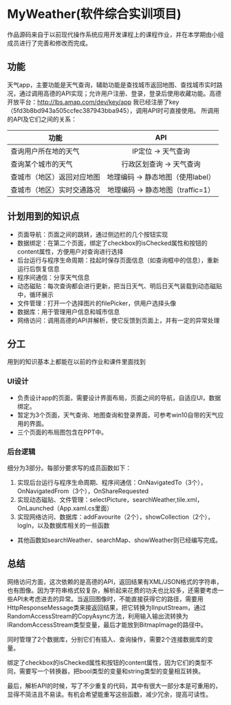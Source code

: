 # MyWeather(软件综合实训项目)
 
作品源码来自于以前现代操作系统应用开发课程上的课程作业，并在本学期由小组成员进行了完善和修改而完成。

## 功能
天气app，主要功能是天气查询，辅助功能是查找城市返回地图、查找城市实时路况，通过调用高德的API实现；允许用户注册、登录，登录后使用收藏功能。高德开放平台：http://lbs.amap.com/dev/key/app  我已经注册了key（5fd3b8bd943a505ccfec387943bba945），调用API时可直接使用。
所调用的API及它们之间的关系：

| 功能 | API |
| ---  | :---: |
| 查询用户所在地的天气  | IP定位 → 天气查询 |
| 查询某个城市的天气 | 行政区划查询 → 天气查询 |
| 查城市（地区）返回对应地图 | 地理编码 → 静态地图（使用label） |
| 查城市（地区）实时交通路况 | 地理编码 → 静态地图（traffic=1） |


## 计划用到的知识点
* 页面导航：页面之间的跳转，通过侧边栏的几个按钮实现
* 数据绑定：在第二个页面，绑定了checkbox的isChecked属性和按钮的content属性，方便用户对查询进行选择
* 后台运行与程序生命周期：挂起时保存页面信息（如查询框中的信息），重新运行后恢复信息
* 程序间通信：分享天气信息
* 动态磁贴：每次查询都会进行更新，把当日天气、明后日天气装载到动态磁贴中，循环展示
* 文件管理：打开一个选择图片的filePicker，供用户选择头像
* 数据库：用于管理用户信息和城市信息
* 网络访问：调用高德的API并解析，使它反馈到页面上，并有一定的异常处理


## 分工
用到的知识基本上都能在以前的作业和课件里面找到
### UI设计
* 负责设计app的页面，需要设计界面布局，页面之间的导航，自适应UI，数据绑定。
* 暂定为3个页面，天气查询、地图查询和登录界面，可参考win10自带的天气应用的界面。
* 三个页面的布局图包含在PPT中。
### 后台逻辑
细分为3部分。每部分要求写的成员函数如下：
1. 实现后台运行与程序生命周期、程序间通信：OnNavigatedTo（3个），OnNavigatedFrom（3个），OnShareRequested
2. 实现动态磁贴、文件管理：selectPicture，searchWeather,tile.xml，OnLaunched（App.xaml.cs里面）
3. 实现网络访问、数据库：addFavourite（2个），showCollection（2个），logIn，以及数据库相关的一些函数
* 其他函数如searchWeather、searchMap、showWeather则已经编写完成。
## 总结
网络访问方面，这次依赖的是高德的API，返回结果有XML/JSON格式的字符串，也有图像。因为字符串格式较复杂，解析起来花费的功夫也比较多，还需要考虑一些API未考虑进去的异常。当返回图像时，不能直接获得它的路径，需要用HttpResponseMessage类来接返回结果，把它转换为IInputStream，通过RandomAccessStream的CopyAsync方法，利用输入输出流转换为IRandomAccessStream类型变量，最后才能放到BitmapImage的路径中。

同时管理了2个数据库，分别它们有插入、查询操作，需要2个连接数据库的变量。

绑定了checkbox的isChecked属性和按钮的content属性，因为它们的类型不同，需要写一个转换器，把bool类型的变量和string类型的变量相互转换。

最后，解析API的时候，写了不少重复的代码，其中有很大一部分本是可重用的，显得不简洁且不易读。有机会希望能重写这些函数，减少冗余，提高可读性。
